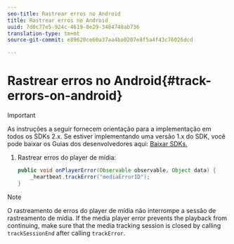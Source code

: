 ```yaml
---
seo-title: Rastrear erros no Android
title: Rastrear erros no Android
uuid: 7d0c77e5-924c-4619-8e29-3484748ab736
translation-type: tm+mt
source-git-commit: e89620ce60a37aa4ba0207e8f5a4f43c76026dcd

---
```



# Rastrear erros no Android{#track-errors-on-android}

>[!IMPORTANT]
>
>As instruções a seguir fornecem orientação para a implementação em todos os SDKs 2.x. Se estiver implementando uma versão 1.x do SDK, você pode baixar os Guias dos desenvolvedores aqui: [Baixar SDKs.](/help/sdk-implement/download-sdks.md)

1. Rastrear erros do player de mídia:

   ```java
   public void onPlayerError(Observable observable, Object data) {  
       _heartbeat.trackError("mediaErrorID"); 
   }
   ```

>[!NOTE]
>
>O rastreamento de erros do player de mídia não interrompe a sessão de rastreamento de mídia. If the media player error prevents the playback from continuing, make sure that the media tracking session is closed by calling `trackSessionEnd` after calling `trackError`.

